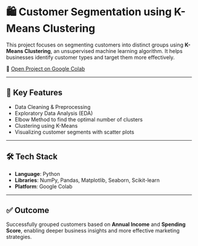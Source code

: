 # 🛍️ Customer Segmentation using K-Means Clustering

This project focuses on segmenting customers into distinct groups using **K-Means Clustering**, an unsupervised machine learning algorithm. It helps businesses identify customer types and target them more effectively.

🔗 [Open Project on Google Colab](https://colab.research.google.com/drive/1xDWfOdM-p1jOelTdtLrbaV3G3mxMiYtF)

---

## 🚀 Key Features

- Data Cleaning & Preprocessing  
- Exploratory Data Analysis (EDA)  
- Elbow Method to find the optimal number of clusters  
- Clustering using K-Means  
- Visualizing customer segments with scatter plots

---

## 🛠️ Tech Stack

- **Language**: Python  
- **Libraries**: NumPy, Pandas, Matplotlib, Seaborn, Scikit-learn  
- **Platform**: Google Colab

---

## ✅ Outcome

Successfully grouped customers based on **Annual Income** and **Spending Score**, enabling deeper business insights and more effective marketing strategies.
